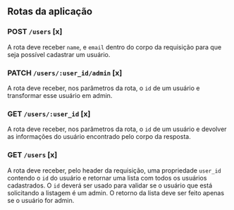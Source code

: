 ## Rotas da aplicação

### POST `/users` [x]

A rota deve receber `name`, e `email` dentro do corpo da requisição para que seja possível cadastrar um usuário.

### PATCH `/users/:user_id/admin` [x]

A rota deve receber, nos parâmetros da rota, o `id` de um usuário e transformar esse usuário em admin.

### GET `/users/:user_id` [x]

A rota deve receber, nos parâmetros da rota, o `id` de um usuário e devolver as informações do usuário encontrado pelo corpo da resposta.

### GET `/users` [x]

A rota deve receber, pelo header da requisição, uma propriedade `user_id` contendo o `id` do usuário e retornar uma lista com todos os usuários cadastrados. O `id` deverá ser usado para validar se o usuário que está solicitando a listagem é um admin. O retorno da lista deve ser feito apenas se o usuário for admin.